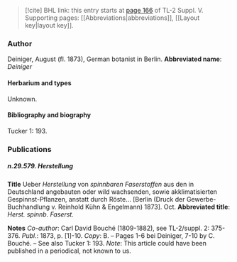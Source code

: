> [!cite] BHL link: this entry starts at [page 166](https://www.biodiversitylibrary.org/page/33259212) of TL-2 Suppl. V.
> Supporting pages: [[Abbreviations|abbreviations]], [[Layout key|layout key]].

### Author

Deiniger, August (fl. 1873), German botanist in Berlin. 
**Abbreviated name**: *Deiniger*

#### Herbarium and types

Unknown.

#### Bibliography and biography

Tucker 1: 193.

### Publications

##### n.29.579. Herstellung

**Title**
Ueber *Herstellung* von *spinnbaren Faserstoffen* aus den in Deutschland angebauten oder wild wachsenden, sowie akklimatisierten Gespinnst-Pflanzen, anstatt durch Röste... \[Berlin (Druck der Gewerbe-Buchhandlung v. Reinhold Kühn & Engelmann) 1873\]. Oct.
**Abbreviated title**: *Herst. spinnb. Faserst.*

**Notes**
*Co-author*: Carl David Bouché (1809-1882), see TL-2/suppl. 2: 375-376.
*Publ*.: 1873, p. \[1\]-10. *Copy*: B. – Pages 1-6 bei Deiniger, 7-10 by C. Bouché. – See also Tucker 1: 193.
*Note*: This article could have been published in a periodical, not known to us.

